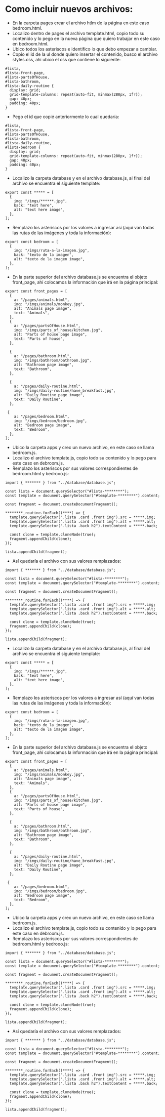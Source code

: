 # Como incluir nuevos archivos:

- En la carpeta pages crear el archivo htlm de la página en este caso bedroom.html.
- Localizo dentro de pages el archivo template.html, copio todo su contenido y lo pego en la nueva página que quiero trabajar en este caso en bedroom.html.
- Ubico todos los asteriscos e identifico lo que debo empezar a cambiar.
- Copio el id de la ul donde quiero insertar el contenido, busco el archivo styles.css, ahí ubico el css que contiene lo siguiente:

```
#lista,
#lista-front-page,
#lista-partsOfHouse,
#lista-bathroom,
#lista-daily-routine {
  display: grid;
  grid-template-columns: repeat(auto-fit, minmax(280px, 1fr));
  gap: 40px;
  padding: 40px;
}
```

- Pego el id que copié anteriormente lo cual quedaría:

```
#lista,
#lista-front-page,
#lista-partsOfHouse,
#lista-bathroom,
#lista-daily-routine,
#lista-bedroom {
  display: grid;
  grid-template-columns: repeat(auto-fit, minmax(280px, 1fr));
  gap: 40px;
  padding: 40px;
}
```

- Localizo la carpeta database y en el archivo database.js, al final del archivo se encuentra el siguiente template:

```
export const ***** = [
  {
    img: "/imgs/******.jpg",
    back: "text here",
    alt: "text here image",
  },
];
```

- Remplazo los asteriscos por los valores a ingresar así (aquí van todas las rutas de las imágenes y toda la información):

```
export const bedroom = [
  {
    img: "/imgs/ruta-a-la-imagen.jpg",
    back: "texto de la imagen",
    alt: "texto de la imagen image",
  },
];
```

- En la parte superior del archivo database.js se encuentra el objeto front_page, ahí colocamos la información que irá en la página principal:

```
export const front_pages = [
  {
    a: "/pages/animals.html",
    img: "/imgs/animals/monkey.jpg",
    alt: "Animals page image",
    text: "Animals",
  },
  {
    a: "/pages/partsOfHouse.html",
    img: "/imgs/parts_of_house/kitchen.jpg",
    alt: "Parts of house page image",
    text: "Parts of house",
  },

  {
    a: "/pages/bathroom.html",
    img: "/imgs/bathroom/bathroom.jpg",
    alt: "Bathroom page image",
    text: "Bathroom",
  },

  {
    a: "/pages/daily-routine.html",
    img: "/imgs/daily-routine/have_breakfast.jpg",
    alt: "Daily Routine page image",
    text: "Daily Routine",
  },

 {
    a: "/pages/bedroom.html",
    img: "/imgs/bedroom/bedroom.jpg",
    alt: "Bedroom page image",
    text: "Bedroom",
  },
];
```

- Ubico la carpeta apps y creo un nuevo archivo, en este caso se llama bedroom.js.
- Localizo el archivo template.js, copio todo su contenido y lo pego para este caso en debroom.js.
- Remplazo los asteriscos por sus valores correspondientes de bedroom.html y bedrooo.js:

```
import { ******* } from "../database/database.js";

const lista = document.querySelector("#lista-********");
const template = document.querySelector("#template-********").content;

const fragment = document.createDocumentFragment();

********_routine.forEach((****) => {
  template.querySelector(".lista .card .front img").src = *****.img;
  template.querySelector(".lista .card .front img").alt = *****.alt;
  template.querySelector(".lista .back h2").textContent = *****.back;

  const clone = template.cloneNode(true);
  fragment.appendChild(clone);
});

lista.appendChild(fragment);
```

- Así quedaría el archivo con sus valores remplazados:

```
import { ******* } from "../database/database.js";

const lista = document.querySelector("#lista-********");
const template = document.querySelector("#template-********").content;

const fragment = document.createDocumentFragment();

********_routine.forEach((****) => {
  template.querySelector(".lista .card .front img").src = *****.img;
  template.querySelector(".lista .card .front img").alt = *****.alt;
  template.querySelector(".lista .back h2").textContent = *****.back;

  const clone = template.cloneNode(true);
  fragment.appendChild(clone);
});

lista.appendChild(fragment);
```

- Localizo la carpeta database y en el archivo database.js, al final del archivo se encuentra el siguiente template:

```
export const ***** = [
  {
    img: "/imgs/******.jpg",
    back: "text here",
    alt: "text here image",
  },
];
```

- Remplazo los asteriscos por los valores a ingresar así (aquí van todas las rutas de las imágenes y toda la información):

```
export const bedroom = [
  {
    img: "/imgs/ruta-a-la-imagen.jpg",
    back: "texto de la imagen",
    alt: "texto de la imagen image",
  },
];
```

- En la parte superior del archivo database.js se encuentra el objeto front_page, ahí colocamos la información que irá en la página principal:

```
export const front_pages = [
  {
    a: "/pages/animals.html",
    img: "/imgs/animals/monkey.jpg",
    alt: "Animals page image",
    text: "Animals",
  },
  {
    a: "/pages/partsOfHouse.html",
    img: "/imgs/parts_of_house/kitchen.jpg",
    alt: "Parts of house page image",
    text: "Parts of house",
  },

  {
    a: "/pages/bathroom.html",
    img: "/imgs/bathroom/bathroom.jpg",
    alt: "Bathroom page image",
    text: "Bathroom",
  },

  {
    a: "/pages/daily-routine.html",
    img: "/imgs/daily-routine/have_breakfast.jpg",
    alt: "Daily Routine page image",
    text: "Daily Routine",
  },

 {
    a: "/pages/bedroom.html",
    img: "/imgs/bedroom/bedroom.jpg",
    alt: "Bedroom page image",
    text: "Bedroom",
  },
];
```

- Ubico la carpeta apps y creo un nuevo archivo, en este caso se llama bedroom.js.
- Localizo el archivo template.js, copio todo su contenido y lo pego para este caso en debroom.js.
- Remplazo los asteriscos por sus valores correspondientes de bedroom.html y bedrooo.js:

```
import { ******* } from "../database/database.js";

const lista = document.querySelector("#lista-********");
const template = document.querySelector("#template-********").content;

const fragment = document.createDocumentFragment();

********_routine.forEach((****) => {
  template.querySelector(".lista .card .front img").src = *****.img;
  template.querySelector(".lista .card .front img").alt = *****.alt;
  template.querySelector(".lista .back h2").textContent = *****.back;

  const clone = template.cloneNode(true);
  fragment.appendChild(clone);
});

lista.appendChild(fragment);
```

- Así quedaría el archivo con sus valores remplazados:

```
import { ******* } from "../database/database.js";

const lista = document.querySelector("#lista-********");
const template = document.querySelector("#template-********").content;

const fragment = document.createDocumentFragment();

********_routine.forEach((****) => {
  template.querySelector(".lista .card .front img").src = *****.img;
  template.querySelector(".lista .card .front img").alt = *****.alt;
  template.querySelector(".lista .back h2").textContent = *****.back;

  const clone = template.cloneNode(true);
  fragment.appendChild(clone);
});

lista.appendChild(fragment);
```
